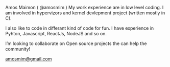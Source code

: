 Amos Maimon ( @amosmim )
My work experience are in low level coding. I am involved in hypervizors and kernel devlepment project (written mostly in C).

I also like to code in differant kind of code for fun.
I have experience in Pyhton, Javascript, ReactJs, NodeJS and so on.

I’m looking to collaborate on Open source projects the can help the community!

amosmim@gmail.com
